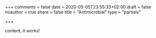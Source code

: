 +++
comments = false
date = 2020-05-05T23:55:33+02:00
draft = false
noauthor = true
share = false
title = "Antimicrobial"
type = "partials"

+++

content, it works!

